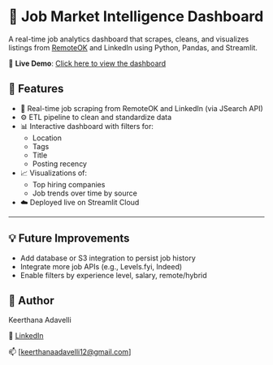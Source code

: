 # 💼 Job Market Intelligence Dashboard

A real-time job analytics dashboard that scrapes, cleans, and visualizes listings from [RemoteOK](https://remoteok.com) and LinkedIn using Python, Pandas, and Streamlit.

🚀 **Live Demo**: [Click here to view the dashboard](https://job-market--intel-dashboard-a8d4czahkjhipf8rirhqys.streamlit.app/)

## 📌 Features

- 🔄 Real-time job scraping from RemoteOK and LinkedIn (via JSearch API)
- ⚙️ ETL pipeline to clean and standardize data
- 📊 Interactive dashboard with filters for:
  - Location
  - Tags
  - Title
  - Posting recency
- 📈 Visualizations of:
  - Top hiring companies
  - Job trends over time by source
- ☁️ Deployed live on Streamlit Cloud

---

## 💡 Future Improvements
- Add database or S3 integration to persist job history
- Integrate more job APIs (e.g., Levels.fyi, Indeed)
- Enable filters by experience level, salary, remote/hybrid

## 🙌 Author
Keerthana Adavelli

🔗 [LinkedIn](https://www.linkedin.com/in/keerthana-adavelli/)

📫 [keerthanaadavelli12@gmail.com]

